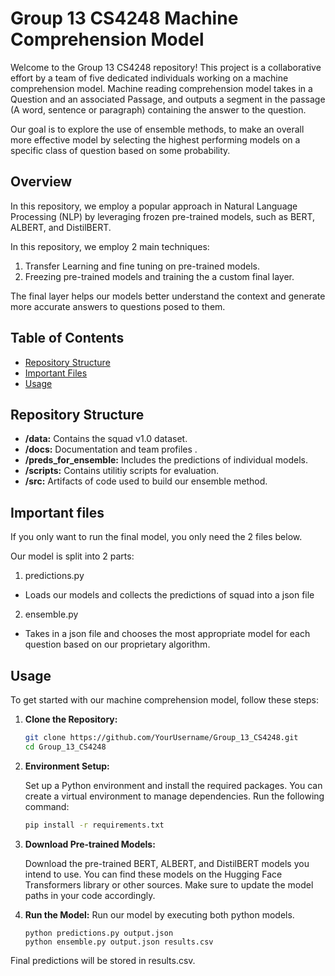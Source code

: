 # Group 13 CS4248 Machine Comprehension Model

Welcome to the Group 13 CS4248 repository! This project is a collaborative effort by a team of five dedicated individuals working on a machine comprehension model. Machine reading comprehension model takes in a Question and an associated Passage, and outputs a segment in the passage (A word, sentence or paragraph) containing the answer to the question.

Our goal is to explore the use of ensemble methods, to make an overall more effective model by selecting the highest performing models on a specific class of question based on some probability.

## Overview

In this repository, we employ a popular approach in Natural Language Processing (NLP) by leveraging frozen pre-trained models, such as BERT, ALBERT, and DistilBERT. 

In this repository, we employ 2 main techniques:
1. Transfer Learning and fine tuning on pre-trained models.
2. Freezing pre-trained models and training the a custom final layer.

The final layer helps our models better understand the context and generate more accurate answers to questions posed to them.


## Table of Contents

- [Repository Structure](#repository-structure)
- [Important Files](#important-files)
- [Usage](#usage)


## Repository Structure
- **/data:** Contains the squad v1.0 dataset.
- **/docs:** Documentation and team profiles .
- **/preds_for_ensemble:** Includes the predictions of individual models.
- **/scripts:** Contains utilitiy scripts for evaluation. 
- **/src:** Artifacts of code used to build our ensemble method.


## Important files
If you only want to run the final model, you only need the 2 files below.

Our model is split into 2 parts: 
1. predictions.py 
- Loads our models and collects the predictions of squad into a json file

2. ensemble.py 
- Takes in a json file and chooses the most appropriate model for each question based on our proprietary algorithm. 

## Usage

To get started with our machine comprehension model, follow these steps:

1. **Clone the Repository:**

   ```bash
   git clone https://github.com/YourUsername/Group_13_CS4248.git
   cd Group_13_CS4248
   ```

2. **Environment Setup:**

   Set up a Python environment and install the required packages. You can create a virtual environment to manage dependencies. Run the following command:

   ```bash
   pip install -r requirements.txt
   ```

3. **Download Pre-trained Models:**

   Download the pre-trained BERT, ALBERT, and DistilBERT models you intend to use. You can find these models on the Hugging Face Transformers library or other sources. Make sure to update the model paths in your code accordingly.

4. **Run the Model:**
   Run our model by executing both python models.
   
   ```
   python predictions.py output.json
   python ensemble.py output.json results.csv
   ```

Final predictions will be stored in results.csv.



